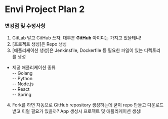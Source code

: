 # Envi Project Plan 2

### 변겅점 및 수정사항
1. GitLab 말고 GitHub 쓰자. 대부분 **GitHub** 아이디는 가지고 있을테니!   
2. [프로젝트 생성]은 Repo 생성  
3. [애플리케이션 생성]은 Jenkinsfile, Dockerfile 등 필요한 파일이 있는 디렉토리를 생성
- 제공 애플리케이션 종류  
-- Golang  
-- Python  
-- Node.js  
-- React  
-- Spring  
4. Fork를 하면 자동으로 GitHub repository 생성하는데 굳이 repo 만들고 다운로드받고 이럴 필요가 있을까? App 생성시 프로젝트 및 애플리케이션 생성! 


